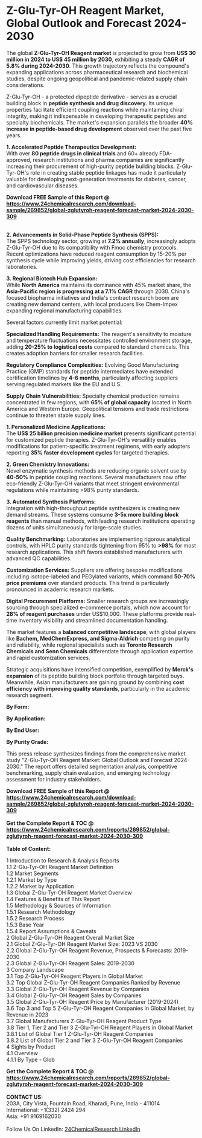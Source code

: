 <h1>Z-Glu-Tyr-OH Reagent Market, Global Outlook and Forecast 2024-2030</h1><p>The global <strong>Z-Glu-Tyr-OH Reagent market</strong> is projected to grow from <strong>US$ 30 million in 2024 to US$ 45 million by 2030</strong>, exhibiting a steady <strong>CAGR of 5.8% during 2024-2030</strong>. This growth trajectory reflects the compound's expanding applications across pharmaceutical research and biochemical studies, despite ongoing geopolitical and pandemic-related supply chain considerations.</p><p>Z-Glu-Tyr-OH - a protected dipeptide derivative - serves as a crucial building block in <strong>peptide synthesis and drug discovery</strong>. Its unique properties facilitate efficient coupling reactions while maintaining chiral integrity, making it indispensable in developing therapeutic peptides and specialty biochemicals. The market's expansion parallels the broader <strong>40% increase in peptide-based drug development</strong> observed over the past five years.</p><p><strong>1. Accelerated Peptide Therapeutics Development:</strong><br>
With over <strong>80 peptide drugs in clinical trials</strong> and 60+ already FDA-approved, research institutions and pharma companies are significantly increasing their procurement of high-purity peptide building blocks. Z-Glu-Tyr-OH's role in creating stable peptide linkages has made it particularly valuable for developing next-generation treatments for diabetes, cancer, and cardiovascular diseases.</p><div><b>Download FREE Sample of this Report @ 
            <a href="https://www.24chemicalresearch.com/download-sample/269852/global-zglutyroh-reagent-forecast-market-2024-2030-309">
            https://www.24chemicalresearch.com/download-sample/269852/global-zglutyroh-reagent-forecast-market-2024-2030-309</a></b></div><br><p><strong>2. Advancements in Solid-Phase Peptide Synthesis (SPPS):</strong><br>
The SPPS technology sector, growing at <strong>7.2% annually</strong>, increasingly adopts Z-Glu-Tyr-OH due to its compatibility with Fmoc chemistry protocols. Recent optimizations have reduced reagent consumption by 15-20% per synthesis cycle while improving yields, driving cost efficiencies for research laboratories.</p><p><strong>3. Regional Biotech Hub Expansion:</strong><br>
While <strong>North America</strong> maintains its dominance with 45% market share, the <strong>Asia-Pacific region is progressing at a 7.1% CAGR</strong> through 2030. China's focused biopharma initiatives and India's contract research boom are creating new demand centers, with local producers like Chem-Impex expanding regional manufacturing capabilities.</p><p>Several factors currently limit market potential:</p><p><strong>Specialized Handling Requirements:</strong> The reagent's sensitivity to moisture and temperature fluctuations necessitates controlled environment storage, adding <strong>20-25% to logistical costs</strong> compared to standard chemicals. This creates adoption barriers for smaller research facilities.</p><p><strong>Regulatory Compliance Complexities:</strong> Evolving Good Manufacturing Practice (GMP) standards for peptide intermediates have extended certification timelines by <strong>4-6 months</strong>, particularly affecting suppliers serving regulated markets like the EU and U.S.</p><p><strong>Supply Chain Vulnerabilities:</strong> Specialty chemical production remains concentrated in few regions, with <strong>65% of global capacity</strong> located in North America and Western Europe. Geopolitical tensions and trade restrictions continue to threaten stable supply lines.</p><p><strong>1. Personalized Medicine Applications:</strong><br>
The <strong>US$ 25 billion precision medicine market</strong> presents significant potential for customized peptide therapies. Z-Glu-Tyr-OH's versatility enables modifications for patient-specific treatment regimens, with early adopters reporting <strong>35% faster development cycles</strong> for targeted therapies.</p><p><strong>2. Green Chemistry Innovations:</strong><br>
Novel enzymatic synthesis methods are reducing organic solvent use by <strong>40-50%</strong> in peptide coupling reactions. Several manufacturers now offer eco-friendly Z-Glu-Tyr-OH variants that meet stringent environmental regulations while maintaining &gt;98% purity standards.</p><p><strong>3. Automated Synthesis Platforms:</strong><br>
Integration with high-throughput peptide synthesizers is creating new demand streams. These systems consume <strong>3-5x more building block reagents</strong> than manual methods, with leading research institutions operating dozens of units simultaneously for large-scale studies.</p><p><strong>Quality Benchmarking:</strong> Laboratories are implementing rigorous analytical controls, with HPLC purity standards tightening from 95% to <strong>&gt;98%</strong> for most research applications. This shift favors established manufacturers with advanced QC capabilities.</p><p><strong>Customization Services:</strong> Suppliers are offering bespoke modifications including isotope-labeled and PEGylated variants, which command <strong>50-70% price premiums</strong> over standard products. This trend is particularly pronounced in academic research markets.</p><p><strong>Digital Procurement Platforms:</strong> Smaller research groups are increasingly sourcing through specialized e-commerce portals, which now account for <strong>28% of reagent purchases</strong> under US$10,000. These platforms provide real-time inventory visibility and streamlined documentation handling.</p><p>The market features a <strong>balanced competitive landscape</strong>, with global players like <strong>Bachem, MedChemExpress, and Sigma-Aldrich</strong> competing on purity and reliability, while regional specialists such as <strong>Toronto Research Chemicals and Senn Chemicals</strong> differentiate through application expertise and rapid customization services.</p><p>Strategic acquisitions have intensified competition, exemplified by <strong>Merck's expansion</strong> of its peptide building block portfolio through targeted buys. Meanwhile, Asian manufacturers are gaining ground by combining <strong>cost efficiency with improving quality standards</strong>, particularly in the academic research segment.</p><p><strong>By Form:</strong></p><p><strong>By Application:</strong></p><p><strong>By End User:</strong></p><p><strong>By Purity Grade:</strong></p><p>This press release synthesizes findings from the comprehensive market study "Z-Glu-Tyr-OH Reagent Market: Global Outlook and Forecast 2024-2030." The report offers detailed segmentation analysis, competitive benchmarking, supply chain evaluation, and emerging technology assessment for industry stakeholders.</p><div><b>Download FREE Sample of this Report @ 
            <a href="https://www.24chemicalresearch.com/download-sample/269852/global-zglutyroh-reagent-forecast-market-2024-2030-309">
            https://www.24chemicalresearch.com/download-sample/269852/global-zglutyroh-reagent-forecast-market-2024-2030-309</a></b></div><br><div><b>Get the Complete Report & TOC @ 
            <a href="https://www.24chemicalresearch.com/reports/269852/global-zglutyroh-reagent-forecast-market-2024-2030-309">
            https://www.24chemicalresearch.com/reports/269852/global-zglutyroh-reagent-forecast-market-2024-2030-309</a></b></div><br>
            <b>Table of Content:</b><p>1 Introduction to Research & Analysis Reports<br />
    1.1 Z-Glu-Tyr-OH Reagent Market Definition<br />
    1.2 Market Segments<br />
        1.2.1 Market by Type<br />
        1.2.2 Market by Application<br />
    1.3 Global Z-Glu-Tyr-OH Reagent Market Overview<br />
    1.4 Features & Benefits of This Report<br />
    1.5 Methodology & Sources of Information<br />
        1.5.1 Research Methodology<br />
        1.5.2 Research Process<br />
        1.5.3 Base Year<br />
        1.5.4 Report Assumptions & Caveats<br />
2 Global Z-Glu-Tyr-OH Reagent Overall Market Size<br />
    2.1 Global Z-Glu-Tyr-OH Reagent Market Size: 2023 VS 2030<br />
    2.2 Global Z-Glu-Tyr-OH Reagent Revenue, Prospects & Forecasts: 2019-2030<br />
    2.3 Global Z-Glu-Tyr-OH Reagent Sales: 2019-2030<br />
3 Company Landscape<br />
    3.1 Top Z-Glu-Tyr-OH Reagent Players in Global Market<br />
    3.2 Top Global Z-Glu-Tyr-OH Reagent Companies Ranked by Revenue<br />
    3.3 Global Z-Glu-Tyr-OH Reagent Revenue by Companies<br />
    3.4 Global Z-Glu-Tyr-OH Reagent Sales by Companies<br />
    3.5 Global Z-Glu-Tyr-OH Reagent Price by Manufacturer (2019-2024)<br />
    3.6 Top 3 and Top 5 Z-Glu-Tyr-OH Reagent Companies in Global Market, by Revenue in 2023<br />
    3.7 Global Manufacturers Z-Glu-Tyr-OH Reagent Product Type<br />
    3.8 Tier 1, Tier 2 and Tier 3 Z-Glu-Tyr-OH Reagent Players in Global Market<br />
        3.8.1 List of Global Tier 1 Z-Glu-Tyr-OH Reagent Companies<br />
        3.8.2 List of Global Tier 2 and Tier 3 Z-Glu-Tyr-OH Reagent Companies<br />
4 Sights by Product<br />
    4.1 Overview<br />
        4.1.1 By Type - Glob</p><div><b>Get the Complete Report & TOC @ 
            <a href="https://www.24chemicalresearch.com/reports/269852/global-zglutyroh-reagent-forecast-market-2024-2030-309">
            https://www.24chemicalresearch.com/reports/269852/global-zglutyroh-reagent-forecast-market-2024-2030-309</a></b></div><br><b>CONTACT US:</b><br>
            203A, City Vista, Fountain Road, Kharadi, Pune, India - 411014<br>
            International: +1(332) 2424 294<br>
            Asia: +91 9169162030 <br><br>
            Follow Us On LinkedIn: <a href="https://www.linkedin.com/company/24chemicalresearch/">24ChemicalResearch LinkedIn</a>